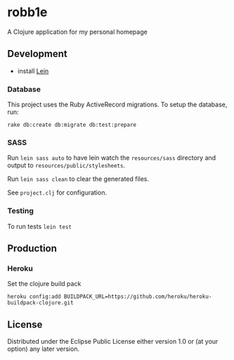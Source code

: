 # robb1e

A Clojure application for my personal homepage

## Development

- install [Lein](http://leiningen.org)

### Database

This project uses the Ruby ActiveRecord migrations. To setup the database, run:

    rake db:create db:migrate db:test:prepare

### SASS

Run `lein sass auto` to have lein watch the `resources/sass` directory and output to `resources/public/stylesheets`.

Run `lein sass clean` to clear the generated files.

See `project.clj` for configuration.

### Testing

To run tests `lein test`

## Production

### Heroku

Set the clojure build pack

    heroku config:add BUILDPACK_URL=https://github.com/heroku/heroku-buildpack-clojure.git

## License

Distributed under the Eclipse Public License either version 1.0 or (at
your option) any later version.

